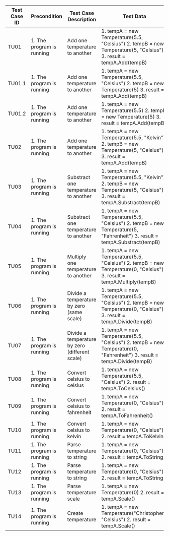 | **Test Case ID** | **Precondition**          | **Test Case Description**                      | **Test Data**                                                                                                             | **Output**                                 | **Test Result** |
|------------------|---------------------------|------------------------------------------------|---------------------------------------------------------------------------------------------------------------------------|--------------------------------------------|-----------------|
| TU01             | 1. The program is running | Add one temperature to another                 | 1. tempA = new Temperature(5.5, "Celsius") 2. tempB = new Temperature(5, "Celsius") 3. result = tempA.Add(tempB)          | {10.5, "Celsius"}                          | Pass            |
| TU01.1           | 1. The program is running | Add one temperature to another                 | 1. tempA = new Temperature(5.5, "Celsius") 2. tempB = new Temperature(5) 3. result = tempA.Add(tempB)                     | Error: Temperature without scale           | Failed          |
| TU01.2           | 1. The program is running | Add one temperature to another                 | 1. tempA = new Temperature(5.5) 2. tempB = new Temperature(5) 3. result = tempA.Add(tempB)                                | Error: Temperature without scale           | Failed          |
| TU02             | 1. The program is running | Add one temperature to another                 | 1. tempA = new Temperature(5.5, "Kelvin") 2. tempB = new Temperature(5, "Celsius") 3. result = tempA.Add(tempB)           | {283.65, "Celsius"}                        | Failed          |
| TU03             | 1. The program is running | Substract one temperature to another           | 1. tempA = new Temperature(5.5, "Kelvin") 2. tempB = new Temperature(5, "Celsius") 3. result = tempA.Substract(tempB)     | {-272.65, "Kelvin"}                        | Pass            |
| TU04             | 1. The program is running | Substract one temperature to another           | 1. tempA = new Temperature(5.5, "Celsius") 2. tempB = new Temperature(5, "Fahrenheit") 3. result = tempA.Substract(tempB) | {20.5, "Fahrenheit"}                       | Failed          |
| TU05             | 1. The program is running | Multiply one temperature to another            | 1. tempA = new Temperature(5.5, "Celsius") 2. tempB = new Temperature(0, "Celsius") 3. result = tempA.Multiply(tempB)     | {0, "Celsius"}                             | Pass            |
| TU06             | 1. The program is running | Divide a temperature by zero (same scale)      | 1. tempA = new Temperature(5.5, "Celsius") 2. tempB = new Temperature(0, "Celsius") 3. result = tempA.Divide(tempB)       | Error: Zero division is not available      | Failed          |
| TU07             | 1. The program is running | Divide a temperature by zero (different scale) | 1. tempA = new Temperature(5.5, "Celsius") 2. tempB = new Temperature(0, "Fahrenheit") 3. result = tempA.Divide(tempB)    | {-0.31, "Fahrenheit"}                      | Pass            |
| TU08             | 1. The program is running | Convert celsius to celsius                     | 1. tempA = new Temperature(5.5, "Celsius") 2. result = tempA.ToCelsius()                                                  | {5.5, "Celsius"}                           | Pass            |
| TU09             | 1. The program is running | Convert celsius to fahrenheit                  | 1. tempA = new Temperature(0, "Celsius") 2. result = tempA.ToFahrenheit()                                                 | {32, "Celsius"}                            | Failed          |
| TU10             | 1. The program is running | Convert celsius to kelvin                      | 1. tempA = new Temperature(0, "Celsius") 2. result = tempA.ToKelvin()                                                     | {273.15, "Kelvin"}                         | Pass            |
| TU11             | 1. The program is running | Parse temperature to string                    | 1. tempA = new Temperature(0, "Celsius") 2. result = tempA.ToString()                                                     | {0, "Celsius"}                             | Failed          |
| TU12             | 1. The program is running | Parse temperature to string                    | 1. tempA = new Temperature(0, "Celsius") 2. result = tempA.ToString()                                                     | "273.15K"                                  | Pass            |
| TU13             | 1. The program is running | Parse temperature scale                        | 1. tempA = new Temperature(0) 2. result = tempA.Scale()                                                                   | Error: Temperature without scale           | Failed          |
| TU14             | 1. The program is running | Create temperature                             | 1. tempA = new Temperature("Christopher", "Celsius") 2. result = tempA.Scale()                                            | Error: Temperature cannot be a string      | Failed          |
